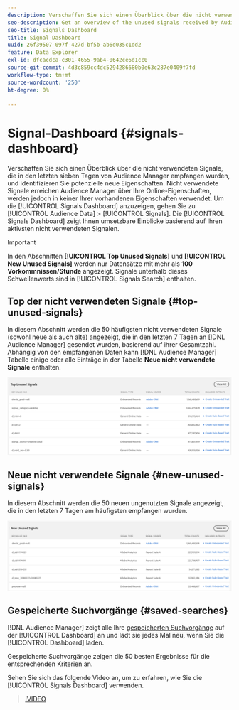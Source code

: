 ```yaml
---
description: Verschaffen Sie sich einen Überblick über die nicht verwendeten Signale, die in den letzten sieben Tagen von Audience Manager empfangen wurden, und identifizieren Sie potenzielle neue Eigenschaften. Nicht verwendete Signale erreichen Audience Manager über Ihre Online-Eigenschaften, werden jedoch in keiner Ihrer vorhandenen Eigenschaften verwendet. Um das Signale-Dashboard anzuzeigen, gehen Sie zu Zielgruppendaten > Signale. Das Signal-Dashboard zeigt Ihnen umsetzbare Einblicke basierend auf Ihren aktivsten nicht verwendeten Signalen.
seo-description: Get an overview of the unused signals received by Audience Manager in the past 7 days and identify potential new traits. Unused signals reach Audience Manager from your online properties, but are not used in any of your existing traits. To view the Signals Dashboard, go to Audience Data > Signals. The Signals Dashboard shows you actionable insights based on your most active unused signals.
seo-title: Signals Dashboard
title: Signal-Dashboard
uuid: 26f39507-097f-427d-bf5b-ab6d035c1dd2
feature: Data Explorer
exl-id: dfcacdca-c301-4655-9ab4-0642ce6d1cc0
source-git-commit: 4d3c859cc4dc5294286680b0e63c287e0409f7fd
workflow-type: tm+mt
source-wordcount: '250'
ht-degree: 0%

---
```


# Signal-Dashboard {#signals-dashboard}

Verschaffen Sie sich einen Überblick über die nicht verwendeten Signale, die in den letzten sieben Tagen von Audience Manager empfangen wurden, und identifizieren Sie potenzielle neue Eigenschaften. Nicht verwendete Signale erreichen Audience Manager über Ihre Online-Eigenschaften, werden jedoch in keiner Ihrer vorhandenen Eigenschaften verwendet. Um die [!UICONTROL Signals Dashboard] anzuzeigen, gehen Sie zu [!UICONTROL Audience Data] > [!UICONTROL Signals]. Die [!UICONTROL Signals Dashboard] zeigt Ihnen umsetzbare Einblicke basierend auf Ihren aktivsten nicht verwendeten Signalen.

>[!IMPORTANT]
>
>In den Abschnitten **[!UICONTROL Top Unused Signals]** und **[!UICONTROL New Unused Signals]** werden nur Datensätze mit mehr als **100 Vorkommnissen/Stunde** angezeigt. Signale unterhalb dieses Schwellenwerts sind in [!UICONTROL Signals Search] enthalten.

## Top der nicht verwendeten Signale {#top-unused-signals}

In diesem Abschnitt werden die 50 häufigsten nicht verwendeten Signale (sowohl neue als auch alte) angezeigt, die in den letzten 7 Tagen an [!DNL Audience Manager] gesendet wurden, basierend auf ihrer Gesamtzahl. Abhängig von den empfangenen Daten kann [!DNL Audience Manager] Tabelle einige oder alle Einträge in der Tabelle **Neue nicht verwendete Signale** enthalten.

![](assets/signals-top-unused.png)

## Neue nicht verwendete Signale {#new-unused-signals}

In diesem Abschnitt werden die 50 neuen ungenutzten Signale angezeigt, die in den letzten 7 Tagen am häufigsten empfangen wurden.

![](assets/signals-new-unused.png)

## Gespeicherte Suchvorgänge {#saved-searches}

[!DNL Audience Manager] zeigt alle Ihre [gespeicherten Suchvorgänge](../../features/data-explorer/data-explorer-signals-search/data-explorer-save-search.md) auf der [!UICONTROL Dashboard] an und lädt sie jedes Mal neu, wenn Sie die [!UICONTROL Dashboard] laden.

Gespeicherte Suchvorgänge zeigen die 50 besten Ergebnisse für die entsprechenden Kriterien an.

Sehen Sie sich das folgende Video an, um zu erfahren, wie Sie die [!UICONTROL Signals Dashboard] verwenden.
>[!VIDEO](https://video.tv.adobe.com/v/25151/)
